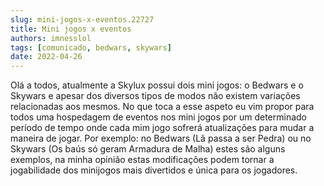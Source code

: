 ```yaml
---
slug: mini-jogos-x-eventos.22727
title: Mini jogos x eventos
authors: imnesslol
tags: [comunicado, bedwars, skywars]
date: 2022-04-26
---
```


Olá a todos, atualmente a Skylux possui dois mini jogos: o Bedwars e o Skywars e apesar dos diversos tipos de modos não existem variações relacionadas aos mesmos. No que toca a esse aspeto eu vim propor para todos uma hospedagem de eventos nos mini jogos por um determinado período de tempo onde cada mim jogo sofrerá atualizações para mudar a maneira de jogar. Por exemplo: no Bedwars (Lã passa a ser Pedra) ou no Skywars (Os baús só geram Armadura de Malha) estes são alguns exemplos, na minha opinião estas modificações podem tornar a jogabilidade dos minijogos mais divertidos e única para os jogadores.